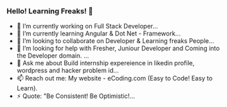 ### Hello! Learning Freaks! 👋

<!--
**MuraliDeveloper30/MuraliDeveloper30** is a ✨ _special_ ✨ repository because its `README.md` (this file) appears on your GitHub profile.

Here are some ideas to get you started:
-->
- 🔭 I’m currently working on Full Stack Developer...
- 🌱 I’m currently learning Angular & Dot Net - Framework...
- 👯 I’m looking to collaborate on Developer & Learning freaks People...
- 🤔 I’m looking for help with Fresher, Juniour Developer and Coming into the Developer domain. ...
- 💬 Ask me about Build internship expereience in likedin profile, wordpress and hacker problem id...
- 📫 Reach out me: My website -  eCoding.com (Easy to Code! Easy to Learn).
- ⚡ Quote: "Be Consistent!  Be Optimistic!...

